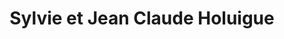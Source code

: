 ---
title: "Sylvie et Jean Claude Holuigue"
url: /lomme/sylvie-et-jean-claude-holuigue/
shop: boulangerie
---